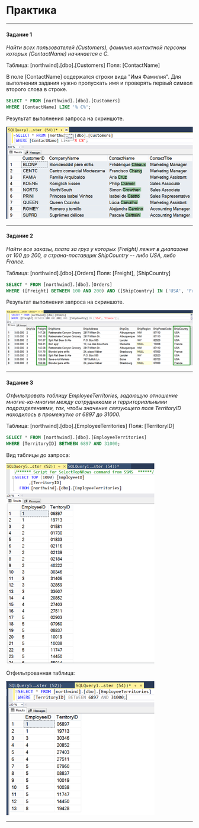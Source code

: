 # Практика

---

#### Задание 1

*Найти всех пользователей (Customers), фамилия контактной персоны которых (ContactName) начинается с C.*

Таблица: [northwind].[dbo].[Customers]
Поля: [ContactName]

В поле [ContactName] содержатся строки вида "Имя Фамилия". Для выполнения задания нужно пропускать имя и проверять первый символ второго слова в строке. 

```sql
SELECT * FROM [northwind].[dbo].[Customers]
WHERE [ContactName] LIKE '% C%';
```

Результат выполнения запроса на скриншоте.

<img src="task1.png" width=600 />

---

#### Задание 2

*Найти все заказы, плата за груз у которых (Freight) лежит в диапазоне от 100 до 200, а страна-поставщик ShipCountry -- либо USA, либо France.*

Таблица: [northwind].[dbo].[Orders]
Поля: [Freight], [ShipCountry]

```sql
SELECT * FROM [northwind].[dbo].[Orders]
WHERE ([Freight] BETWEEN 100 AND 200) AND ([ShipCountry] IN ('USA', 'France'));
```

Результат выполнения запроса на скриншоте.

<img src="task2.png" width=800 />

---

#### Задание 3

*Отфильтровать таблицу EmployeeTerritories, задающую отношение многие-ко-многим между сотрудниками и территориальными подразделениями, так, чтобы значение связующего поля TerritoryID находилось в промежутке от 6897 до 31000.*

Таблица: [northwind].[dbo].[EmployeeTerritories]
Поля: [TerritoryID]

```sql
SELECT * FROM [northwind].[dbo].[EmployeeTerritories]
WHERE [TerritoryID] BETWEEN 6897 AND 31000;
```

Вид таблицы до запроса:

<img src="task3_before.png" width=400 />

Отфильтрованная таблица:

<img src="task3_after.png" width=400 />

---
